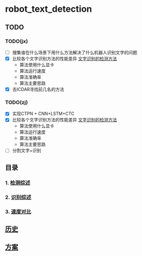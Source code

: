 # robot_text_detection

## TODO

###  TODO(jx)

- [ ] 搜集谁在什么场景下用什么方法解决了什么机器人识别文字的问题
- [x] 比较各个文字识别方法的性能差异 [文字识别的检测方法](http://blog.csdn.net/wmsbeijing/article/details/79063043)
    - 算法使用什么显卡
    - 算法运行速度
    - 算法准确率
    - 算法主要思路
- [x] 去ICDAR寻找前几名的方法

### TODO(zj)

- [x] 实现CTPN + CNN+LSTM+CTC
- [x] 比较各个文字识别方法的性能差异 [文字识别的检测方法](http://blog.csdn.net/wmsbeijing/article/details/79063043)
    - 算法使用什么显卡
    - 算法运行速度
    - 算法准确率
    - 算法主要思路
- [ ] 分割文字+识别

## 目录

### 1. [检测综述](detection.md)

### 2. [识别综述](recognition/Recognition.md)

### 3. [速度对比](algo_review.md)

## [历史](history.md)

## [方案](solver.md)